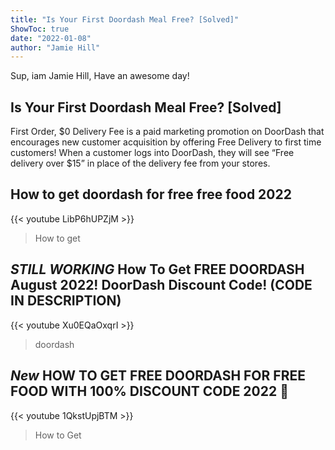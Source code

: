 ```yaml
---
title: "Is Your First Doordash Meal Free? [Solved]"
ShowToc: true 
date: "2022-01-08"
author: "Jamie Hill" 
---
```


Sup, iam Jamie Hill, Have an awesome day!
## Is Your First Doordash Meal Free? [Solved]
First Order, $0 Delivery Fee is a paid marketing promotion on DoorDash that encourages new customer acquisition by offering Free Delivery to first time customers! When a customer logs into DoorDash, they will see “Free delivery over $15” in place of the delivery fee from your stores.

## How to get doordash for free free food 2022
{{< youtube LibP6hUPZjM >}}
>How to get 

## *STILL WORKING* How To Get FREE DOORDASH August 2022! DoorDash Discount Code! (CODE IN DESCRIPTION)
{{< youtube Xu0EQaOxqrI >}}
>doordash

## *New* HOW TO GET FREE DOORDASH FOR FREE FOOD WITH 100% DISCOUNT CODE 2022 🍔
{{< youtube 1QkstUpjBTM >}}
>How to Get 


